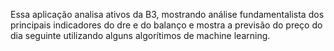 Essa aplicação analisa ativos da B3, mostrando análise fundamentalista dos principais indicadores do dre e do balanço e mostra a previsão do preço do dia seguinte utilizando alguns algorítimos de machine learning.
